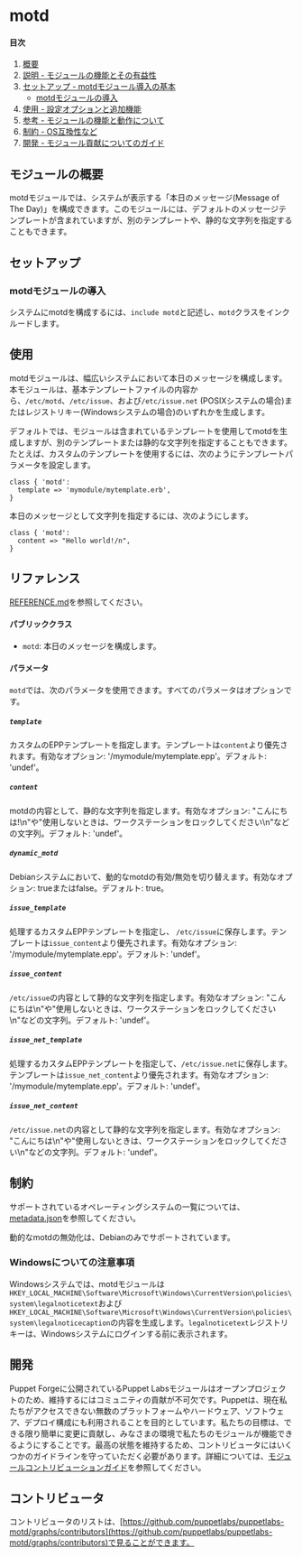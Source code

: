 # motd

#### 目次

1. [概要](#overview)
2. [説明 - モジュールの機能とその有益性](#module-description)
3. [セットアップ - motdモジュール導入の基本](#setup)
    * [motdモジュールの導入](#beginning-with-the-motd-module)
4. [使用 - 設定オプションと追加機能](#usage)
5. [参考 - モジュールの機能と動作について](#reference)
6. [制約 - OS互換性など](#limitations)
7. [開発 - モジュール貢献についてのガイド](#development)

## モジュールの概要

motdモジュールでは、システムが表示する「本日のメッセージ(Message of The Day)」を構成できます。このモジュールには、デフォルトのメッセージテンプレートが含まれていますが、別のテンプレートや、静的な文字列を指定することもできます。

## セットアップ

### motdモジュールの導入

システムにmotdを構成するには、`include motd`と記述し、`motd`クラスをインクルードします。

## 使用

motdモジュールは、幅広いシステムにおいて本日のメッセージを構成します。本モジュールは、基本テンプレートファイルの内容から、`/etc/motd`、`/etc/issue`、および`/etc/issue.net` (POSIXシステムの場合)またはレジストリキー(Windowsシステムの場合)のいずれかを生成します。

デフォルトでは、モジュールは含まれているテンプレートを使用してmotdを生成しますが、別のテンプレートまたは静的な文字列を指定することもできます。たとえば、カスタムのテンプレートを使用するには、次のようにテンプレートパラメータを設定します。

```puppet
class { 'motd':
  template => 'mymodule/mytemplate.erb',
}
```

本日のメッセージとして文字列を指定するには、次のようにします。

```puppet
class { 'motd':
  content => "Hello world!/n",
}
```


## リファレンス
[REFERENCE.md](https://github.com/puppetlabs/puppetlabs-motd/blob/master/REFERENCE.md)を参照してください。

#### パブリッククラス

* `motd`: 本日のメッセージを構成します。

#### パラメータ

`motd`では、次のパラメータを使用できます。すべてのパラメータはオプションです。

##### `template`

カスタムのEPPテンプレートを指定します。テンプレートは`content`より優先されます。有効なオプション:  '/mymodule/mytemplate.epp'。デフォルト: 'undef'。

##### `content`

motdの内容として、静的な文字列を指定します。有効なオプション: "こんにちは!\n"や"使用しないときは、ワークステーションをロックしてください\n"などの文字列。デフォルト: 'undef'。

##### `dynamic_motd`

Debianシステムにおいて、動的なmotdの有効/無効を切り替えます。有効なオプション:  trueまたはfalse。デフォルト: true。

##### `issue_template`

処理するカスタムEPPテンプレートを指定し、 `/etc/issue`に保存します。テンプレートは`issue_content`より優先されます。有効なオプション:  '/mymodule/mytemplate.epp'。デフォルト: 'undef'。

##### `issue_content`

`/etc/issue`の内容として静的な文字列を指定します。有効なオプション: "こんにちは\n"や"使用しないときは、ワークステーションをロックしてください\n"などの文字列。デフォルト: 'undef'。

##### `issue_net_template`

処理するカスタムEPPテンプレートを指定して、`/etc/issue.net`に保存します。テンプレートは`issue_net_content`より優先されます。有効なオプション:  '/mymodule/mytemplate.epp'。デフォルト: 'undef'。

##### `issue_net_content`

`/etc/issue.net`の内容として静的な文字列を指定します。有効なオプション: "こんにちは\n"や"使用しないときは、ワークステーションをロックしてください\n"などの文字列。デフォルト: 'undef'。

## 制約

サポートされているオペレーティングシステムの一覧については、[metadata.json](https://github.com/puppetlabs/puppetlabs-motd/blob/master/metadata.json)を参照してください。

動的なmotdの無効化は、Debianのみでサポートされています。

### Windowsについての注意事項

Windowsシステムでは、motdモジュールは`HKEY_LOCAL_MACHINE\Software\Microsoft\Windows\CurrentVersion\policies\system\legalnoticetext`および`HKEY_LOCAL_MACHINE\Software\Microsoft\Windows\CurrentVersion\policies\system\legalnoticecaption`の内容を生成します。`legalnoticetext`レジストリキーは、Windowsシステムにログインする前に表示されます。

## 開発

Puppet Forgeに公開されているPuppet Labsモジュールはオープンプロジェクトのため、維持するにはコミュニティの貢献が不可欠です。Puppetは、現在私たちがアクセスできない無数のプラットフォームやハードウェア、ソフトウェア、デプロイ構成にも利用されることを目的としています。私たちの目標は、できる限り簡単に変更に貢献し、みなさまの環境で私たちのモジュールが機能できるようにすることです。最高の状態を維持するため、コントリビュータにはいくつかのガイドラインを守っていただく必要があります。詳細については、[モジュールコントリビューションガイド](https://docs.puppetlabs.com/forge/contributing.html)を参照してください。

## コントリビュータ

コントリビュータのリストは、[https://github.com/puppetlabs/puppetlabs-motd/graphs/contributors](https://github.com/puppetlabs/puppetlabs-motd/graphs/contributors)で見ることができます。
